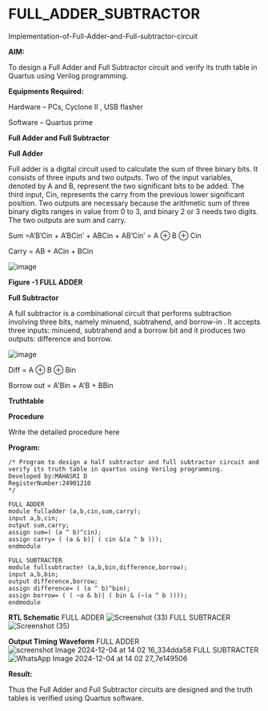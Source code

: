 # FULL_ADDER_SUBTRACTOR

Implementation-of-Full-Adder-and-Full-subtractor-circuit

**AIM:**

To design a Full Adder and Full Subtractor circuit and verify its truth table in Quartus using Verilog programming.

**Equipments Required:**

Hardware – PCs, Cyclone II , USB flasher

Software – Quartus prime

**Full Adder and Full Subtractor**

**Full Adder**

Full adder is a digital circuit used to calculate the sum of three binary bits. It consists of three inputs and two outputs. Two of the input variables, denoted by A and B, represent the two significant bits to be added. The third input, Cin, represents the carry from the previous lower significant position. Two outputs are necessary because the arithmetic sum of three binary digits ranges in value from 0 to 3, and binary 2 or 3 needs two digits. The two outputs are sum and carry.

Sum =A’B’Cin + A’BCin’ + ABCin + AB’Cin’ = A ⊕ B ⊕ Cin 

Carry = AB + ACin + BCin

![image](https://github.com/naavaneetha/FULL_ADDER_SUBTRACTOR/assets/154305477/0f30ba51-5ffb-4198-845f-18e054f675e7)

**Figure -1 FULL ADDER**

**Full Subtractor**

A full subtractor is a combinational circuit that performs subtraction involving three bits, namely minuend, subtrahend, and borrow-in . It accepts three inputs: minuend, subtrahend and a borrow bit and it produces two outputs: difference and borrow.

![image](https://github.com/naavaneetha/FULL_ADDER_SUBTRACTOR/assets/154305477/02b24f51-ab51-4304-9ad6-7b81ffc1ead5)

Diff = A ⊕ B ⊕ Bin 

Borrow out = A'Bin + A'B + BBin

**Truthtable**

**Procedure**

Write the detailed procedure here

**Program:**
```
/* Program to design a half subtractor and full subtractor circuit and verify its truth table in quartus using Verilog programming.
Developed by:MAHASRI D
RegisterNumber:24901210
*/
```
```
FULL ADDER
module fulladder (a,b,cin,sum,carry);
input a,b,cin;
output sum,carry;
assign sum=( (a ^ b)^cin);
assign carry= ( (a & b)| ( cin &(a ^ b )));
endmodule
```
```
FULL SUBTRACTER
module fullsubtracter (a,b,bin,difference,borrow);
input a,b,bin;
output difference,borrow;
assign difference= ( (a ^ b)^bin);
assign borrow= ( ( ~a & b)| ( bin & (~(a ^ b ))));
endmodule
```

**RTL Schematic**
FULL ADDER
![Screenshot (33)](https://github.com/user-attachments/assets/1b7b1ebc-a8aa-44eb-a43d-57f12809b66f)
FULL SUBTRACER
![Screenshot (35)](https://github.com/user-attachments/assets/3cc51c01-c354-4c76-b01d-3f6bd5626835)



**Output Timing Waveform**
FULL ADDER
![screenshot Image 2024-12-04 at 14 02 16_334dda58](https://github.com/user-attachments/assets/daf65b72-d11a-4d2e-91e2-3d561834f109)
FULL SUBTRACTER
![WhatsApp Image 2024-12-04 at 14 02 27_7e149506](https://github.com/user-attachments/assets/92ef05e4-6638-43f5-8b4d-f9ec6310f176)

**Result:**

Thus the Full Adder and Full Subtractor circuits are designed and the truth tables is verified using Quartus software.



